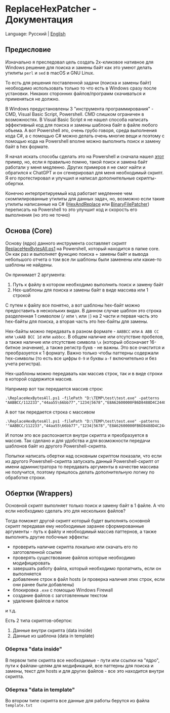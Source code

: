 # ReplaceHexPatcher - Документация

Language: Русский | [English](docs.md)

## Предисловие

Изначально я преследовал цель создать 2х-кликовое нативное для Windows решение для поиска и замены байт как это умеют делать утилиты `perl` и `sed` в macOS и GNU Linux.

То есть для решения поставленной задачи (поиска и замены байт) необходимо использовать только то что есть в Windows сразу после установки. Никаких сторонних файлов/программ скачиваться и применяться не должно.

В Windows предустановлены 3 "инструмента программирования" - CMD, Visual Basic Script, Powershell.
CMD слишком ограничен в возможностях. В Visual Basic Script я не нашел способа написать эффективный код для поиска и замены шаблона байт в файле любого объема. А вот Powershell это, очень грубо говоря, среда выполнения кода C#, а с помощью C# можно делать очень многие вещи и поэтому с помощью кода на Powershell вполне можно выполнить поиск и замену байт в hex формате.

Я начал искать способы сделать это на Powershell и сначала нашел [этот](https://stackoverflow.com/a/57339359) пример, но, если я правильно помню, такой поиск и замена байт работали у меня медленно. Других примеров я не смог найти и обратился к ChatGPT и он сгенерировал для меня необходимый скрипт. Я его протестировал и улучшил и написал дополнительные скрипты-обертки.

Конечно интерпретируемый код работает медленнее чем скомпилированные утилиты для данных задач, но, возможно если такие утилиты написанные на C# ([HexAndReplace](https://github.com/jjxtra/HexAndReplace) или [BinaryFilePatcher](https://github.com/Invertex/BinaryFilePatcher)) переписать на Powershell то это улучшит код и скорость его выполнения (но это не точно)

## Основа (Core)

Основу (ядро) данного инструмента составляет скрипт [ReplaceHexBytesAll.ps1](../core/ReplaceHexBytesAll.ps1) на Powershell, который находится в папке core. Он как раз и выполняет функцию поиска + замены байт и вывода небольшого отчета о том все ли шаблоны были заменены или какие-то шаблоны не найдены.

Он принимает 2 аргумента:
1. Путь к файлу в котором необходимо выполнить поиск и замену байт
2. Hex-шаблоны для поиска и замены байт в виде массива или 1 строкой

С путем к файлу все понятно, а вот шаблоны hex-байт можно предоставить в нескольких видах. В данном случае шаблон это строка разделенная 1 символом (`/` или `\` или `|`) на 2 части и первая часть это hex-байты для поиска, а вторая часть это hex-байты для замены.

Hex-байты можно передавать в разном формате - `AABBCC` или `A ABB CC` или `\xAAB BCC 1d` или `aabbcc`. В общем наличие или отсутствие пробелов, а также наличие или отсутствие символа `\x` (который обозначает 16-битное значение), а также регистр букв - не важны. Это все очистится и преобразуется к 1 формату.
Важно только чтобы паттерны содержали hex-символы (то есть все цифры `0-9` и буквы `a-f` включительно и без учета регистра).

Hex-шаблоны можно передавать как массив строк, так и в виде строки в которой содержится массив. 

Например вот так передается массив строк:
```
.\ReplaceHexBytesAll.ps1 -filePath "D:\TEMP\test\test.exe" -patterns "AABBCC/112233","44aa55\66bb77","1234|5678","E8A62600000FB6D8488D4C2440FF1578/EB032600000FB6D8488D4C2440FF1578"
```
А вот так передается строка с массивом
```
.\ReplaceHexBytesAll.ps1 -filePath "D:\TEMP\test\test.exe" -patterns '"AABBCC/112233","44aa55\66bb77","1234|5678","E8A62600000FB6D8488D4C2440FF1578/EB032600000FB6D8488D4C2440FF1578"'
```
И потом это все распознается внутри скрипта и преобразуется в массив. Так сделано и для удобства и для возможности передачи шаблонов байт из другого Powershell-скрипта.

Попытки написать обертки над основным скриптом показали, что если из другого Powershell-скрипта запускать данный Powershell-скрипт от имени администратора то передавать аргументы в качестве массива не получится, поэтому пришлось делать дополнительную логику по обработке строки.

## Обертки (Wrappers)

Основной скрипт выполняет только поиск и замену байт в 1 файле. А что если необходимо сделать это для нескольких файлов?

Тогда поможет другой скрипт который будет выполнять основной скрипт передавая ему необходимые заранее сформированные аргументы - путь к файлу и необходимый массив паттернов, а также выполнять другие побочные эффекты:
- проверить наличие скрипта локально или скачать его по заготовленной ссылке
- проверять существование файлов которые необходимо модифицировать 
- завершать работу файла, который необходимо пропатчить, если он выполняется
- добавление строк в файл hosts (и проверка наличия этих строк, если они ранее были добавлены)
- блокировка `.exe` с помощью Windows Firewall
- создание файлов с заготовленным текстом
- удаление файлов и папок

и т.д.

Есть 2 типа скриптов-оберток:
1. Данные внутри скрипта (data inside)
2. Данные из шаблона (data in template)

### Обертка "data inside"

В первом типе скрипта все необходимые - пути или ссылки на "ядро", пути к файлам-целям для модификаций, все паттерны для поиска и замены, текст для hosts и для других файлов - все это находится внутри скрипта.

### Обертка "data in template"

Во втором типе скрипта все данные для работы берутся из файла `template.txt`
